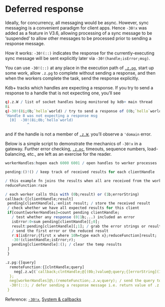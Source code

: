 # Deferred response



Ideally, for concurrency, all messaging would be async. However, sync messaging is a convenient paradigm for client apps. Hence `-30!x` was added as a feature in V3.6, allowing processing of a sync message to be ‘suspended’ to allow other messages to be processed prior to sending a response message. 

How it works: `-30!(::)` indicates the response for the currently-executing sync message will be sent explicitly later via `-30!(handle;isError;msg)`.

You can use `-30!(::)` at any place in the execution path of [`.z.pg`](/ref/dotz/#zpg-get), start up some work, allow `.z.pg` to complete without sending a response, and then when the workers complete the task, send the response explicitly.

Kdb+ tracks which handles are expecting a response. If you try to send a response to a handle that is not expecting one, you’ll see
```q
q).z.W / list of socket handles being monitored by kdb+ main thread
8i 
q)-30!(8i;0b;`hello`world) / try to send a response of (0b;`hello`world)
'Handle 8 was not expecting a response msg
  [0]  -30!(8i;0b;`hello`world)
          ^
```
and if the handle is not a member of [`.z.W`](/ref/dotz/#zw-handles), you’ll observe a `'domain` error.

Below is a simple script to demonstrate the mechanics of `-30!x` in a gateway. Further error checking, [`.z.pc`](/ref/dotz/#zpc-close), timeouts, sequence numbers, load-balancing, etc., are left as an exercise for the reader.
```q
workerHandles:hopen each 6000 6001 / open handles to worker processes

pending:()!() / keep track of received results for each clientHandle

/ this example fn joins the results when all are received from the workers
reduceFunction:raze

/ each worker calls this with (0b;result) or (1b;errorString) 
callback:{[clientHandle;result] 
 pending[clientHandle],:enlist result; / store the received result
 / check whether we have all expected results for this client
 if[count[workerHandles]=count pending clientHandle; 
   / test whether any response (0|1b;...) included an error
   isError:0<sum pending[clientHandle][;0]; 
   result:pending[clientHandle][;1]; / grab the error strings or results
   / send the first error or the reduced result
   r:$[isError;{first x where 10h=type each x};reduceFunction]result; 
   -30!(clientHandle;isError;r); 
   pending[clientHandle]:(); / clear the temp results
 ]
 }

.z.pg:{[query]
  remoteFunction:{[clntHandle;query]
    neg[.z.w](`callback;clntHandle;@[(0b;)value@;query;{[errorString](1b;errorString)}])
  };
  neg[workerHandles]@\:(remoteFunction;.z.w;query); / send the query to each worker
  -30!(::); / defer sending a response message i.e. return value of .z.pg is ignored
 }
```

<i class="fa fa-hand-o-right"></i> Reference: [`-30!x`](/ref/internal/#-30x-deferred-response), [System & callbacks](/ref/dotz)


